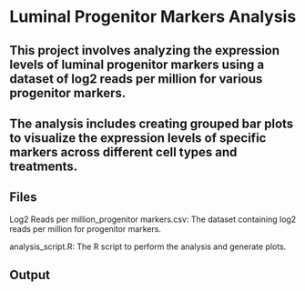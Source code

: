# Luminal Progenitor Markers Analysis

## This project involves analyzing the expression levels of luminal progenitor markers using a dataset of log2 reads per million for various progenitor markers.
## The analysis includes creating grouped bar plots to visualize the expression levels of specific markers across different cell types and treatments.

## Files
Log2 Reads per million_progenitor markers.csv: The dataset containing log2 reads per million for progenitor markers.

analysis_script.R: The R script to perform the analysis and generate plots.

## Output
